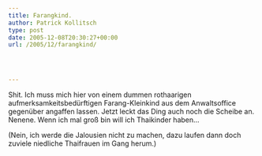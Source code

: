 ```yaml
---
title: Farangkind.
author: Patrick Kollitsch
type: post
date: 2005-12-08T20:30:27+00:00
url: /2005/12/farangkind/




---
```

Shit. Ich muss mich hier von einem dummen rothaarigen aufmerksamkeitsbedürftigen Farang-Kleinkind aus dem Anwaltsoffice gegenüber angaffen lassen. Jetzt leckt das Ding auch noch die Scheibe an. Nenene. Wenn ich mal groß bin will ich Thaikinder haben...

(Nein, ich werde die Jalousien nicht zu machen, dazu laufen dann doch zuviele niedliche Thaifrauen im Gang herum.)
